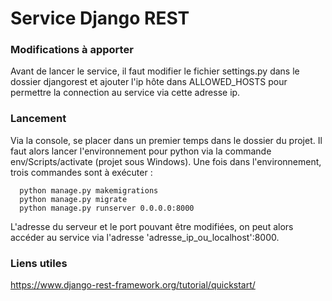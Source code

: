 # Service Django REST

### Modifications à apporter

Avant de lancer le service, il faut modifier le fichier settings.py dans le dossier djangorest et ajouter l'ip hôte dans ALLOWED_HOSTS pour permettre la connection au service via cette adresse ip.

### Lancement

Via la console, se placer dans un premier temps dans le dossier du projet. Il faut alors lancer l'environnement pour python via la commande 
 env/Scripts/activate 
(projet sous Windows). Une fois dans l'environnement, trois commandes sont à exécuter :

      python manage.py makemigrations
      python manage.py migrate
      python manage.py runserver 0.0.0.0:8000
 
L'adresse du serveur et le port pouvant être modifiées, on peut alors accéder au service via l'adresse 'adresse_ip_ou_localhost':8000.

### Liens utiles

https://www.django-rest-framework.org/tutorial/quickstart/
